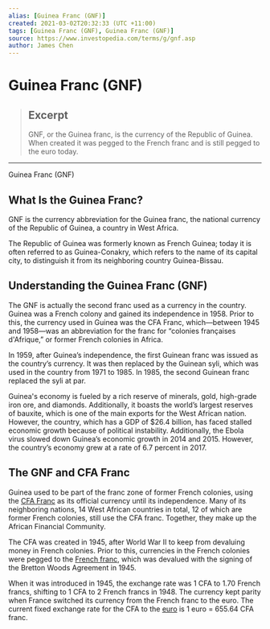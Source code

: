 ```yaml
---
alias: [Guinea Franc (GNF)]
created: 2021-03-02T20:32:33 (UTC +11:00)
tags: [Guinea Franc (GNF), Guinea Franc (GNF)]
source: https://www.investopedia.com/terms/g/gnf.asp
author: James Chen
---
```


# Guinea Franc (GNF)

> ## Excerpt
> GNF, or the Guinea franc, is the currency of the Republic of Guinea. When created it was pegged to the French franc and is still pegged to the euro today.

---

Guinea Franc (GNF)
## What Is the Guinea Franc?

GNF is the currency abbreviation for the Guinea franc, the national currency of the Republic of Guinea, a country in West Africa.

The Republic of Guinea was formerly known as French Guinea; today it is often referred to as Guinea-Conakry, which refers to the name of its capital city, to distinguish it from its neighboring country Guinea-Bissau.

## Understanding the Guinea Franc (GNF)

The GNF is actually the second franc used as a currency in the country. Guinea was a French colony and gained its independence in 1958. Prior to this, the currency used in Guinea was the CFA Franc, which—between 1945 and 1958—was an abbreviation for the franc for “colonies françaises d'Afrique,” or former French colonies in Africa.

In 1959, after Guinea’s independence, the first Guinean franc was issued as the country’s currency. It was then replaced by the Guinean syli, which was used in the country from 1971 to 1985. In 1985, the second Guinean franc replaced the syli at par.

Guinea's economy is fueled by a rich reserve of minerals, gold, high-grade iron ore, and diamonds. Additionally, it boasts the world’s largest reserves of bauxite, which is one of the main exports for the West African nation. However, the country, which has a GDP of $26.4 billion, has faced stalled economic growth because of political instability. Additionally, the Ebola virus slowed down Guinea’s economic growth in 2014 and 2015. However, the country’s economy grew at a rate of 6.7 percent in 2017.

## The GNF and CFA Franc

Guinea used to be part of the franc zone of former French colonies, using the [CFA Franc](https://www.investopedia.com/terms/c/cfa-franc.asp) as its official currency until its independence. Many of its neighboring nations, 14 West African countries in total, 12 of which are former French colonies, still use the CFA franc. Together, they make up the African Financial Community.

The CFA was created in 1945, after World War II to keep from devaluing money in French colonies. Prior to this, currencies in the French colonies were pegged to the [French franc](https://www.investopedia.com/terms/f/franc-f.asp), which was devalued with the signing of the Bretton Woods Agreement in 1945.

When it was introduced in 1945, the exchange rate was 1 CFA to 1.70 French francs, shifting to 1 CFA to 2 French francs in 1948. The currency kept parity when France switched its currency from the French franc to the euro. The current fixed exchange rate for the CFA to the [euro](https://www.investopedia.com/terms/e/euro.asp) is 1 euro = 655.64 CFA franc.

